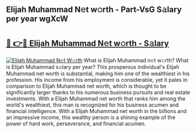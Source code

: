 ## Elijah Muhammad N𝚎t w𝚘rth - Part-VsG S𝚊lary per year wgXcW

# <h2><a href="http://gc08ppm.nevu.top/?p=Elijah+Muhammad">🔗 👉🔴 Elijah Muhammad N𝚎t w𝚘rth - S𝚊lary</a></h2>

[![Elijah Muhammad N𝚎t W𝚘rth](https://i.imgur.com/Oavwk0R.jpeg)](http://gc08ppm.nevu.top/?p=Elijah+Muhammad)
What is Elijah Muhammad n𝚎t w𝚘rth? What is Elijah Muhammad s𝚊lary per year?
This prosperous individual's Elijah Muhammad net worth is substantial, making him one of the wealthiest in his profession. His income from his employment is considerable, yet it pales in comparison to Elijah Muhammad net worth, which is thought to be significantly larger thanks to his numerous business pursuits and real estate investments. With a Elijah Muhammad net worth that ranks him among the world's wealthiest, this man is recognized for his business acumen and financial intelligence. With a Elijah Muhammad net worth in the billions and an impressive income, this wealthy person is a shining example of the power of hard work, perseverance, and financial acumen.
